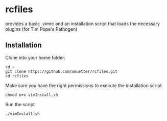 # rcfiles

provides a basic .vimrc and an installation script that loads the necessary plugins (for Tim Pope's Pathogen)

## Installation

Clone into your home folder:

```
cd ~
git clone https://github.com/amuetter/rcfiles.git
cd rcfiles
```
Make sure you have the right permissions to execute the installation script

```
chmod u+x vimInstall.sh 
```

Run the script

```
./vimInstall.sh 
```
